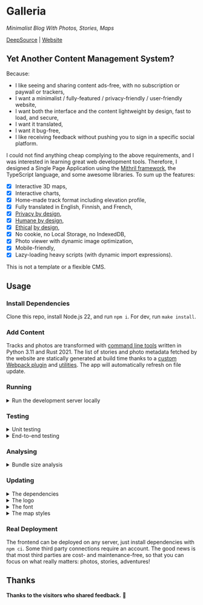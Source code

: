 # Galleria

_Minimalist Blog With Photos, Stories, Maps_

[DeepSource](https://deepsource.io/gh/coffeacloudberry/galleria/) | [Website](https://www.explorewilder.com)

## Yet Another Content Management System?

Because:

- I like seeing and sharing content ads-free, with no subscription or paywall or trackers,
- I want a minimalist / fully-featured / privacy-friendly / user-friendly website,
- I want both the interface and the content lightweight by design, fast to load, and secure,
- I want it translated,
- I want it bug-free,
- I like receiving feedback without pushing you to sign in a specific social platform.

I could not find anything cheap complying to the above requirements, and I was interested in learning great web development tools. Therefore, I designed a Single Page Application using the [Mithril framework](https://mithril.js.org/), the TypeScript language, and some awesome libraries. To sum up the features:

- [x] Interactive 3D maps,
- [x] Interactive charts,
- [x] Home-made track format including elevation profile,
- [x] Fully translated in English, Finnish, and French,
- [x] [Privacy by design](https://en.wikipedia.org/wiki/Privacy_by_design),
- [x] [Humane by design](https://humanebydesign.com/),
- [x] [Ethical](https://www.w3.org/TR/ethical-web-principles/) [by design](https://ind.ie/ethical-design/),
- [x] No cookie, no Local Storage, no IndexedDB,
- [x] Photo viewer with dynamic image optimization,
- [x] Mobile-friendly,
- [x] Lazy-loading heavy scripts (with dynamic import expressions).

This is not a template or a flexible CMS.

## Usage

### Install Dependencies

Clone this repo, install Node.js 22, and run `npm i`. For dev, run `make install`.

### Add Content

Tracks and photos are transformed with [command line tools](cli) written in Python 3.11 and Rust 2021. The list of stories and photo metadata fetched by the website are statically generated at build time thanks to a [custom Webpack plugin](config/stories-webpack-plugin.js) and [utilities](config/utils.js). The app will automatically refresh on file update.

### Running

<details>
  <summary>Run the development server locally</summary>

```sh
npm start
```

You can view the development server at [localhost:8080](http://localhost:8080).

</details>

### Testing

<details>
  <summary>Unit testing</summary>

Run `poetry shell` to enter the Python virtual environment, then `make js-test` and `make py-test`.

</details>
<details>
  <summary>End-to-end testing</summary>

The test uses [Robot Framework](https://github.com/robotframework/robotframework/blob/master/INSTALL.rst) with the [SeleniumLibrary](https://github.com/robotframework/SeleniumLibrary#installation). Run `npm start` in one shell and `make e2e-test` on another one inside the Python virtual environment (because Robot Framework is installed via Poetry). The tests do not use fake fixtures but the actual website content. The most recent photo should have a story, otherwise some tests may fail. An HTML report should have been generated.

</details>

### Analysing

<details>
  <summary>Bundle size analysis</summary>

Run `npm bundle-analysis` to generate the prod bundle and start a local server with a page displaying the bundle analysis, you can check that no extra libraries are bundled.

</details>

### Updating

<details>
  <summary>The dependencies</summary>

Run `poetry shell`, then `make update`.

Also update the lazy-loaded scripts listed in the [configuration file](src/config.ts).

</details>
<details>
  <summary>The logo</summary>

From a new SVG file:

- Generate PNG files of different sizes and generate the .ico with Gimp: File > Open as Layers, File > Export As...,
- Generate an apple-touch-icon file (PNG, 192x192, without alpha channel).

</details>
<details>
  <summary>The font</summary>

The [main SASS file](src/style/main.scss) should point to the font file.

For editing the font, adding glyphs, ligatures, exotic characters, etc. Have a look at this [README file](src/fonts/asap/README.md).

</details>
<details>
  <summary>The map styles</summary>

For better compatibility, only use standard styles, do not use classic styles.

</details>

### Real Deployment

The frontend can be deployed on any server, just install dependencies with `npm ci`. Some third party connections require an account. The good news is that most third parties are cost- and maintenance-free, so that you can focus on what really matters: photos, stories, adventures!

## Thanks

**Thanks to the visitors who shared feedback.** :hugs:
